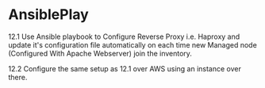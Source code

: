 # AnsiblePlay

12.1 Use Ansible playbook to Configure Reverse Proxy i.e. Haproxy and update it's configuration file automatically on each time new Managed node (Configured With Apache Webserver) join the inventory.

12.2 Configure the same setup as 12.1 over AWS using an instance over there.
